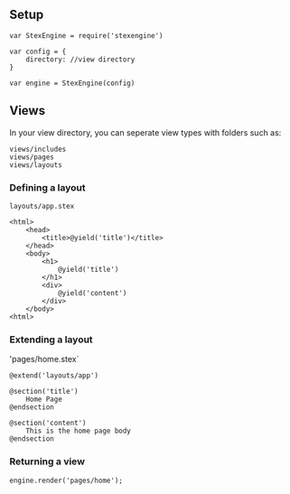 ## Setup

```
var StexEngine = require('stexengine')

var config = {
    directory: //view directory
}

var engine = StexEngine(config)

```

## Views

In your view directory, you can seperate view types with folders such as:

```
views/includes
views/pages
views/layouts
```

### Defining a layout
`layouts/app.stex`

```
<html>
    <head>
        <title>@yield('title')</title>
    </head>
    <body>
        <h1>
            @yield('title')
        </h1>
        <div>
            @yield('content')
        </div>
    </body>
<html>
```

### Extending a layout
'pages/home.stex`

```
@extend('layouts/app')

@section('title')
    Home Page
@endsection

@section('content')
    This is the home page body
@endsection
```

### Returning a view
```
engine.render('pages/home');
```